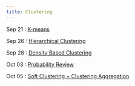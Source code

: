 ```yaml
---
title: Clustering
---
```


Sep 21
: [K-means](#)

Sep 26
: [Hierarchical Clustering](#)

Sep 28
: [Density Based Clustering](#)

Oct 03
: [Probability Review](#)

Oct 05
: [Soft Clustering + Clustering Aggregation](#)


